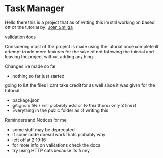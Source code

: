 # Task Manager

Hello there this is a project that as of writing this im still working on 
based off of the tutorial by: [John Smilga](https://www.youtube.com/watch?v=qwfE7fSVaZM&t=196s)

[validation docs](https://mongoosejs.com/docs/validation.html)

Considering most of this project is made using the tutorial once complete ill attempt to add more features for the sake of not following the tutorial and leaving the project without adding anything.



Changes ive made so far
<ul>
    <li>nothing so far just started</li>
</ul>

going to list the files I cant take credit for as well since it was given for the tutorial

<ul>
    <li>package.json</li>
    <li>gitignore file ( will probably add on to this theres only 2 lines)</li>
    <li>Everything in the public folder as of writing this</li>
</ul>



Reminders and Notices for me
<ul>
    <li>some stuff may be deprecated </li>
    <li>if some code doesnt work thats probably why </li>
    <li>left off at 2:19:16 </li>
    <li>for more info on validations check the docs </li>
    <li>try using HTTP cats because its funny </li>
</ul>
